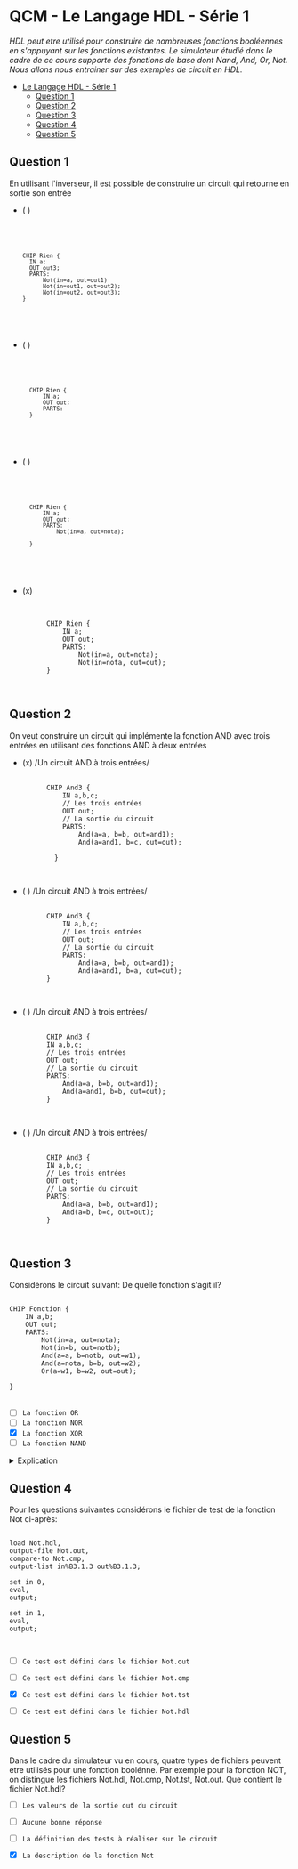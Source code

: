 # QCM - Le Langage HDL - Série 1

*HDL peut etre utilisé pour construire de nombreuses fonctions booléennes en s'appuyant sur les fonctions existantes. Le simulateur étudié dans le cadre de ce cours supporte des fonctions de base dont Nand, And, Or, Not. Nous allons nous entrainer sur des exemples de circuit en HDL.*

- [Le Langage HDL - Série 1](#qcm---le-language-HDl---série-1)
  - [Question 1](#question-1)
  - [Question 2](#question-2)
  - [Question 3](#question-3)
  - [Question 4](#question-4)
  - [Question 5](#question-5)


## Question 1

En utilisant l'inverseur, il est possible de construire un circuit qui retourne en sortie son entrée

- ( ) <pre>
      <code>

      CHIP Rien {
        IN a;
        OUT out3;
        PARTS:
            Not(in=a, out=out1)
            Not(in=out1, out=out2);
            Not(in=out2, out=out3);
      }

    </code>
    </pre>

- ( ) <pre>
      <code>

        CHIP Rien {
            IN a;
            OUT out;
            PARTS:
        }
    </code>
    </pre>

- ( ) <pre>
      <code>

        CHIP Rien {
            IN a;
            OUT out;
            PARTS:
                Not(in=a, out=nota);

        }
    </code>
    </pre>

- (x) 
    <pre>
    <code>

        CHIP Rien {
            IN a;
            OUT out;
            PARTS:
                Not(in=a, out=nota);
                Not(in=nota, out=out);
        }
    </code>
    </pre>
## Question 2

On veut construire un circuit qui implémente la fonction AND avec trois entrées en utilisant des fonctions AND à deux entrées



- (x) /Un circuit AND à trois entrées/
    <pre>
        <code>
        CHIP And3 {
            IN a,b,c;
            // Les trois entrées
            OUT out;
            // La sortie du circuit
            PARTS:
                And(a=a, b=b, out=and1);
                And(a=and1, b=c, out=out);
        
          }
    </code>
    </pre>
    
- ( ) /Un circuit AND à trois entrées/
    <pre>
        <code>
        CHIP And3 {
            IN a,b,c;
            // Les trois entrées
            OUT out;
            // La sortie du circuit
            PARTS:
                And(a=a, b=b, out=and1);
                And(a=and1, b=a, out=out);
        }
        </code>
    </pre>

- ( ) /Un circuit AND à trois entrées/
    <pre>
        <code>
        CHIP And3 {
        IN a,b,c;
        // Les trois entrées
        OUT out;
        // La sortie du circuit
        PARTS:
            And(a=a, b=b, out=and1);
            And(a=and1, b=b, out=out);
        }
        </code>
    </pre>

- ( ) /Un circuit AND à trois entrées/
    <pre>
        <code>
        CHIP And3 {
        IN a,b,c;
        // Les trois entrées
        OUT out;
        // La sortie du circuit
        PARTS:
            And(a=a, b=b, out=and1);
            And(a=b, b=c, out=out);
        }
        </code>
    </pre>







## Question 3

Considérons le circuit suivant: De quelle fonction s'agit il?

<pre>
<code>
CHIP Fonction {
    IN a,b;
    OUT out;
    PARTS:
        Not(in=a, out=nota);
        Not(in=b, out=notb);
        And(a=a, b=notb, out=w1);
        And(a=nota, b=b, out=w2);
        Or(a=w1, b=w2, out=out);

}
</code>
</pre>


- [ ] `La fonction OR`
- [ ] `La fonction NOR`
- [x] `La fonction XOR`
- [ ] `La fonction NAND`

<details>
<summary>Explication</summary>

Calculons `NOT( OR(x,y) )` :
    - `NOT( OR(x,y) ) = NOT(x) AND NOT(y)`
    - `NOT( OR(x,y) ) = AND(NOT(x), NOT(y))`

</details>

## Question 4

Pour les questions suivantes considérons le fichier de test de la fonction Not ci-après:
<pre>
<code>
load Not.hdl,
output-file Not.out,
compare-to Not.cmp,
output-list in%B3.1.3 out%B3.1.3;

set in 0,
eval,
output;

set in 1,
eval,
output;

</code>
</pre>
- [ ] `Ce test est défini dans le fichier Not.out`
- [ ] `Ce test est défini dans le fichier Not.cmp`
- [x] `Ce test est défini dans le fichier Not.tst`
- [ ] `Ce test est défini dans le fichier Not.hdl`


## Question 5

Dans le cadre du simulateur vu en cours, quatre types de fichiers peuvent etre utilisés pour une fonction boolénne. Par exemple pour la fonction NOT, on distingue les fichiers Not.hdl, Not.cmp, Not.tst, Not.out. Que contient le fichier Not.hdl?

- [ ] `Les valeurs de la sortie out du circuit`
- [ ] `Aucune bonne réponse`
- [ ] `La définition des tests à réaliser sur le circuit`
- [x] `La description de la fonction Not`




